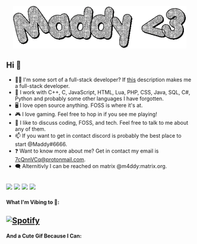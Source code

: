 <p align="center">
  <img src="https://github.com/xM4ddy/xM4ddy/raw/main/maddy.gif" alt="Sparkiling Text Spelling out Maddy">
</p>

## Hi 👋
- 👨‍💻 I'm some sort of a full-stack developer? If [this](https://www.w3schools.com/whatis/whatis_fullstack.asp) description makes me a full-stack developer.
- 🌱 I work with C++, C, JavaScript, HTML, Lua, PHP, CSS, Java, SQL, C#, Python and probably some other languages I have forgotten.
- 🖥️ I love open source anything. FOSS is where it's at.
- 🎮 I love gaming. Feel free to hop in if you see me playing!
- 🤝 I like to discuss coding, FOSS, and tech. Feel free to talk to me about any of them.
- 📫 If you want to get in contact discord is probably the best place to start @Maddy#6666.
- ❓ Want to know more about me? Get in contact my email is 7cQnnVCq@protonmail.com.
- 🗨️ Alternitivly I  can be reached on matrix @m4ddy:matrix.org.

<img src="https://img.shields.io/badge/Discord-5865F2?style=for-the-badge&logo=discord&logoColor=white" /> <img src="https://img.shields.io/badge/ProtonMail-8B89CC?style=for-the-badge&logo=protonmail&logoColor=white" /> <img src="https://img.shields.io/badge/matrix-000000?style=for-the-badge&logo=Matrix&logoColor=white" /> <img src="https://img.shields.io/badge/Arch_Linux-1793D1?style=for-the-badge&logo=arch-linux&logoColor=white" />
---
#### What I'm Vibing to 🎵:
[![Spotify](https://spotify-aynbiu5fh-xm4ddy.vercel.app/api/spotify)](https://open.spotify.com/user/mocwilcox)
---
#### And a Cute Gif Because I Can:
<img src="https://i.pinimg.com/originals/0a/6f/06/0a6f0697514f5517e35b2e741eaaabed.gif" alt="">
